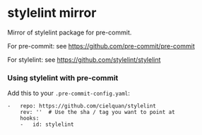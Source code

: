 # stylelint mirror


Mirror of stylelint package for pre-commit.

For pre-commit: see https://github.com/pre-commit/pre-commit

For stylelint: see https://github.com/stylelint/stylelint


### Using stylelint with pre-commit

Add this to your `.pre-commit-config.yaml`:

    -   repo: https://github.com/cielquan/stylelint
        rev: ''  # Use the sha / tag you want to point at
        hooks:
        -   id: stylelint

